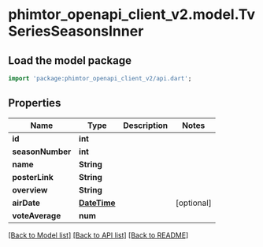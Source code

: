 # phimtor_openapi_client_v2.model.TvSeriesSeasonsInner

## Load the model package
```dart
import 'package:phimtor_openapi_client_v2/api.dart';
```

## Properties
Name | Type | Description | Notes
------------ | ------------- | ------------- | -------------
**id** | **int** |  | 
**seasonNumber** | **int** |  | 
**name** | **String** |  | 
**posterLink** | **String** |  | 
**overview** | **String** |  | 
**airDate** | [**DateTime**](DateTime.md) |  | [optional] 
**voteAverage** | **num** |  | 

[[Back to Model list]](../README.md#documentation-for-models) [[Back to API list]](../README.md#documentation-for-api-endpoints) [[Back to README]](../README.md)


